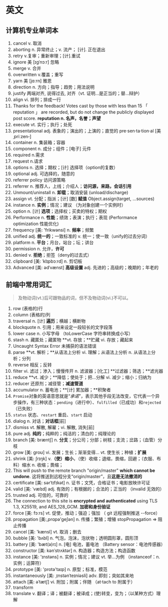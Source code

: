 # 英文

## 计算机专业单词本

1. cancel v. 取消
2. aborting n. 异常终止；v. 流产； [计]. 正在退出
3. retry v.复审；重新审理；[计].重试
4. ignore 美 [ɪɡˈnɔːr] 忽略
5. merge v. 合并
6. overwritten  v.覆盖；重写
7. yarn 美 [jɑːrn] 雅恩
8. direction n. 方向；指导；趋势；用法说明
9. justify 两端对齐, 说得过去, 对齐（vt. 证明…是正当的；替…辩护）
10. align vi. 排列；排成一行
11. Thanks for the feedback! Votes cast by those with less than 15  「 reputation 」  are recorded, but do not change the publicly displayed post score. **reputation n. 名声，名誉；声望**
12. execute vt. 实行；执行；处死
13. presentational adj. 表象的；演出的；上演的；直觉的 pre·sen·ta·tion·al [美ˌpriːzen‑]
14. container n. 集装箱；容器
15. component  n. 成分；组件；[电子] 元件
16. required  n.需求
17. request n.请求
18. options n. 选择；期权；[计] 选择项（option的复数）
19. optional adj. 可选择的，随意的
20. referrer policy 访问源策略
21. referrer n. 推荐人，上线；介绍人；**访问源，来路，会话引用**
22. Unmount/uninstall  n. **卸载**；取消安装 (unload/discharge)
23. assign vt. 分配；指派；[计] [数]   **赋值**     Object.assign(target, ...sources)
24. instance  n. **实例**；情况；建议 （为对象创建一个实例时）
25. option n. [计] **选项**；选择权；买卖的特权；期权
26. Performance n. **性能**；绩效；表演；执行；表现  (Performance optimization 性能优化)
27. frequency  [美: 'frikwənsi]  n. **频率**；频繁
28. unified  adj. **统一的**；一致标准的 v. 统一；使一致（unify的过去分词）
29. platform n. **平台**；月台，站台；坛；讲台
30. permission n. 允许，**许可**
31. denied  v. **拒绝**；拒签（deny的过去式）
32. clipboard [美: ˈklɪpbɔːrd] n. 剪切板
33. Advanced [美: ədˈvænst] **高级设置** adj. 先进的；高级的；晚期的；年老的

## 前端中常用词汇

> 及物动词(vt.)后可跟物品的词，但不及物动词(vi.)不可以。

1. row   (表格的)行
2. column (表格的)列
3. traversal  n. [计] **遍历**；横越；横断物
4. blockquote  n. 引用；用来设定一段较长的文字段落
5. lower case  n. 小写字母 （toLowerCase  字符串转换成小写）
6. stash n. 藏匿处；藏匿物 **vt. 存放；**贮藏 vi. 存放；藏起来
7. Uncaught Syntax Error 未捕获的语法错误
8. parse  **vt. 解析；**从语法上分析 vi. 理解；从语法上分析 n. 从语法上分析；分列
9. reverse  相反；反转
10. filter  vi. 滤过；渗入；慢慢传开  n. 滤波器；[化工] **过滤器；筛选；**滤光器
11. reduce  **vt. 减少；**降低；使处于；把…分解  vi. 减少；缩小；归纳为
12. reducer  还原剂；减径管；**减速管道**
13. accumulator  n. 蓄电池；**[计] 累加器；**积聚者
14. `Promise`对象的英语意思就是“_承诺_”，表示其他手段无法改变，它代表一个异步操作，有三种状态：`pending`（进行中）、`fulfilled`（已成功）和`rejected`（已失败）
15. `status` 状态、`restart` 重启、`start` 启动
16. dialog  n. 对话；**对话框**[前]
17. dismiss vt. 解散, 解雇；vi. 解散, 消失[前]
18. pure adj. **纯的**；纯粹的；纯洁的；清白的；纯理论的
19. branch [美: bræntʃ] n. **分支**；分公司；分部；树枝；支流；岔路；（血管）分枝
20. grow [美: ɡroʊ] vi. 发展；生长；渐渐变得… vt. 使生长；种植；**扩展**
21. shrink [美: ʃrɪŋk] v.**（使）缩小**，（使）收缩；退缩，畏缩，回避；（衣服、布料）缩水 n. 收缩；畏缩；
22. This will push to the remote branch "origin/master" **which cannot be undone**. 这将推送到远程分支“origin/master”，且**这是无法撤消的**
23. certificate [美: sərˈtɪfɪkət] n. 证书；文凭，合格证书；电影放映许可证
24. valid [美: ˈvælɪd] adj. 有效的；有根据的；合法的；正当的 （invalid 无效的）
25. trusted adj. 可信的，可靠的
26. The connection to this site is **encrypted and authenticated** using TLS 1.3, X25519, and AES_128_GCM. **加密和身份验证**
27. force [美: fɔːrs] vt. 促使，推动；强迫；强加 （ git 远程强制推送 --force）
28. propagation [美:,prɑpə'geʃən] n. 传播；繁殖；增殖 stopPropagation => 阻止传播
29. cancel [美: 'kænsl] vt. 取消；删去
30. bubble [美: 'bʌbl] n. 气泡，泡沫，泡状物；透明圆形罩，圆形顶
31. battery [美: 'bæt(ə)rɪ] n. [电] 电池，蓄电池  （Battery sensor：电池传感器）
32. constructor  [美: kənˈstrʌktər] n. 构造器；构造方法；构造函数
33. instance [美: 'ɪnstəns] n. 实例；情况；建议 vt. 举...为例  （instanceof：n.实例；运算符）
34. prototype [美: 'protə'taɪp] n. 原型；标准，模范
35. instantaneously  [美: ˌɪnstənˈteɪniəsli] adv. 即刻；突如其来地
36. attach [美: əˈtætʃ] vi. 附加；附属；伴随  （at·tach to 附属于）
37. transform
38. translate v. 翻译；译；被翻译；被译成；(使)转变，变为；（以某种方式）理解
